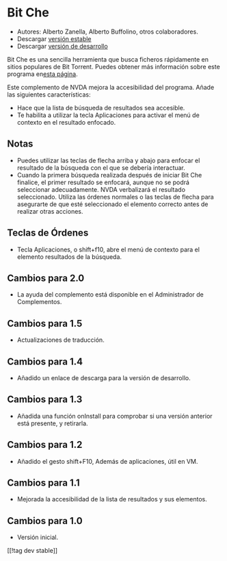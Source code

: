 # Bit Che #
*   Autores: Alberto Zanella, Alberto Buffolino, otros colaboradores.
*   Descargar [versión estable][1]
*   Descargar [versión de desarrollo][3]

Bit Che es una sencilla herramienta que busca ficheros rápidamente en sitios
populares de Bit Torrent.  Puedes obtener más información sobre este
programa en[esta página][2].

Este complemento de NVDA mejora la accesibilidad del programa. Añade las
siguientes características:

*   Hace que la lista de búsqueda de resultados sea accesible.
*   Te habilita a utilizar la tecla Aplicaciones para activar el menú de
    contexto en el resultado enfocado.


## Notas ##
*   Puedes utilizar las teclas de flecha  arriba y abajo para enfocar el
    resultado de la búsqueda con el que se debería interactuar.
*   Cuando la primera búsqueda realizada después de iniciar Bit Che
    finalice, el primer resultado se enfocará, aunque no se podrá
    seleccionar adecuadamente. NVDA verbalizará el resultado
    seleccionado. Utiliza las órdenes normales o las teclas de flecha para
    asegurarte de que esté seleccionado el elemento correcto antes de
    realizar otras acciones.


## Teclas de Órdenes ##
*   Tecla Aplicaciones, o shift+f10, abre el menú de contexto para el
    elemento resultados de la búsqueda.


## Cambios para 2.0 ##
*   La ayuda del complemento está disponible en el Administrador de
    Complementos.

## Cambios para 1.5 ##
*   Actualizaciones de traducción.

## Cambios para 1.4 ##
*   Añadido un enlace de descarga para la versión de desarrollo.

## Cambios para 1.3 ##
*   Añadida una función onInstall para comprobar si una versión anterior
    está presente, y retirarla.

## Cambios para  1.2 ##
*   Añadido el gesto shift+F10, Además de aplicaciones, útil en VM.

## Cambios para 1.1 ##
*   Mejorada la accesibilidad de la lista de resultados y sus elementos.

## Cambios para 1.0 ##
*   Versión inicial.

[[!tag dev stable]]

[1]: https://addons.nvda-project.org/files/get.php?file=bc

[2]: http://www.convivea.com

[3]: https://addons.nvda-project.org/files/get.php?file=bc-dev
